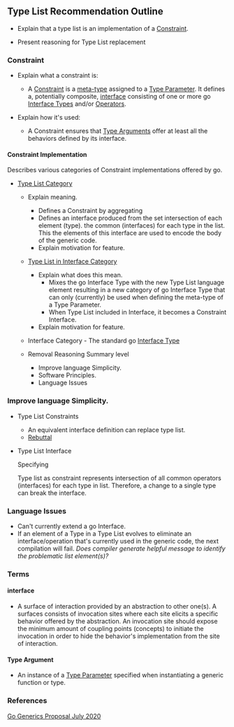 ## Type List Recommendation Outline
  - Explain that a type list is an implementation of a [Constraint](##constraint).

  - Present reasoning for Type List replacement
  
### Constraint
  - Explain what a constraint is:

    - A [Constraint](https://go.googlesource.com/proposal/+/refs/heads/master/design/go2draft-type-parameters.md#defining-constraints) is a [meta-type](https://go.googlesource.com/proposal/+/refs/heads/master/design/go2draft-type-parameters.md#using-a-constraint) assigned to a [Type Parameter](https://go.googlesource.com/proposal/+/refs/heads/master/design/go2draft-type-parameters.md#type-parameters).  It defines a, potentially composite, [interface](#interface) consisting of one or more go [Interface Types](https://golang.org/ref/spec#Interface_types) and/or [Operators](https://golang.org/ref/spec#Operators).

- Explain how it's used:

  - A Constraint ensures that [Type Arguments](#type-arguments) offer at least all the behaviors defined by its interface.

#### Constraint Implementation
Describes various categories of Constraint implementations offered by go.

- [Type List Category](https://go.googlesource.com/proposal/+/refs/heads/master/design/go2draft-type-parameters.md#type-lists-in-constraints)
    - Explain meaning.
        -  Defines a Constraint by aggregating 
        -  Defines an interface produced from the set intersection of each element (type).   the common (interfaces) for each type in the list.  This the elements of this interface are used to encode the body of the generic code.   
      - Explain motivation for feature.
    - [Type List in Interface Category](https://go.googlesource.com/proposal/+/refs/heads/master/design/go2draft-type-parameters.md#type-lists-in-interface-types)
      - Explain what does this mean.
        - Mixes the go Interface Type with the new Type List language element resulting in a new category of go Interface Type that can only (currently) be used when defining the meta-type of a Type Parameter. 
        - When Type List included in Interface, it becomes a Constraint Interface.
      - Explain motivation for feature.
    - Interface Category - The standard go [Interface Type](https://golang.org/ref/spec#Interface_types)

  - Removal Reasoning Summary level
    - Improve language Simplicity.
    - Software Principles.
    - Language Issues
    
### Improve language Simplicity.
-  Type List Constraints
    - An equivalent interface definition can replace type list. 
    - [Rebuttal](https://go.googlesource.com/proposal/+/refs/heads/master/design/go2draft-type-parameters.md#why-not-use-methods-instead-of-type-lists)
-  Type List Interface
    
    Specifying 
    
    Type list as constraint represents intersection of all common operators (interfaces) for each type in list.  Therefore, a change to a single type can break the interface.

### Language Issues
- Can't currently extend a go Interface.
- If an element of a Type in a Type List evolves to eliminate an interface/operation that's currently used in the generic code, the next compilation will fail. *Does compiler generate helpful message to identify the problematic list element(s)?*


### Terms

#### interface
 -  A surface of interaction provided by an abstraction to other one(s).  A surfaces consists of invocation sites where each site elicits a specific behavior offered by the abstraction.  An invocation site should expose the minimum amount of coupling points (concepts) to initiate the invocation in order to hide the behavior's implementation from the site of interaction.
 
#### Type Argument
  -  An instance of a [Type Parameter](https://go.googlesource.com/proposal/+/refs/heads/master/design/go2draft-type-parameters.md#type-parameters) specified when instantiating a generic function or type.

### References
[Go Generics Proposal July 2020
](https://go.googlesource.com/proposal/+/refs/heads/master/design/go2draft-type-parameters.md)